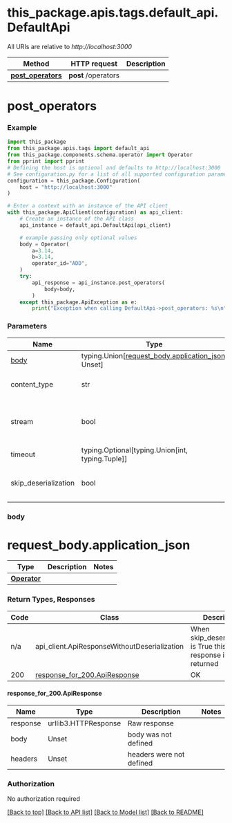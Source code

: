 <a name="__pageTop"></a>
# this_package.apis.tags.default_api.DefaultApi

All URIs are relative to *http://localhost:3000*

Method | HTTP request | Description
------------- | ------------- | -------------
[**post_operators**](#post_operators) | **post** /operators | 

# **post_operators**
<a name="post_operators"></a>


### Example

```python
import this_package
from this_package.apis.tags import default_api
from this_package.components.schema.operator import Operator
from pprint import pprint
# Defining the host is optional and defaults to http://localhost:3000
# See configuration.py for a list of all supported configuration parameters.
configuration = this_package.Configuration(
    host = "http://localhost:3000"
)

# Enter a context with an instance of the API client
with this_package.ApiClient(configuration) as api_client:
    # Create an instance of the API class
    api_instance = default_api.DefaultApi(api_client)

    # example passing only optional values
    body = Operator(
        a=3.14,
        b=3.14,
        operator_id="ADD",
    )
    try:
        api_response = api_instance.post_operators(
            body=body,
        )
    except this_package.ApiException as e:
        print("Exception when calling DefaultApi->post_operators: %s\n" % e)
```
### Parameters

Name | Type | Description  | Notes
------------- | ------------- | ------------- | -------------
[body](#post_operators.request_body) | typing.Union[[request_body.application_json](#post_operators.request_body.application_json), Unset] | optional, default is unset |
content_type | str | optional, default is 'application/json' | Selects the schema and serialization of the request body
stream | bool | default is False | if True then the response.content will be streamed and loaded from a file like object. When downloading a file, set this to True to force the code to deserialize the content to a FileSchema file
timeout | typing.Optional[typing.Union[int, typing.Tuple]] | default is None | the timeout used by the rest client
skip_deserialization | bool | default is False | when True, headers and body will be unset and an instance of api_client.ApiResponseWithoutDeserialization will be returned

### <a id="post_operators.request_body" >body</a>

# <a id="post_operators.request_body.application_json" >request_body.application_json</a>
Type | Description  | Notes
------------- | ------------- | -------------
[**Operator**](../../models/Operator.md) |  | 


### Return Types, Responses

Code | Class | Description
------------- | ------------- | -------------
n/a | api_client.ApiResponseWithoutDeserialization | When skip_deserialization is True this response is returned
200 | [response_for_200.ApiResponse](#post_operators.response_for_200.ApiResponse) | OK

#### <a id="post_operators.response_for_200.ApiResponse" >response_for_200.ApiResponse</a>
Name | Type | Description  | Notes
------------- | ------------- | ------------- | -------------
response | urllib3.HTTPResponse | Raw response |
body | Unset | body was not defined |
headers | Unset | headers were not defined |

### Authorization

No authorization required

[[Back to top]](#__pageTop) [[Back to API list]](../../../README.md#documentation-for-api-endpoints) [[Back to Model list]](../../../README.md#documentation-for-models) [[Back to README]](../../../README.md)

